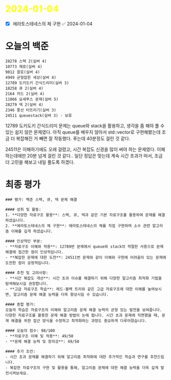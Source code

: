 # <span style="color:yellow">2024-01-04</span>

- [x] 에라토스테네스의 체 구현 ✅ 2024-01-04
# 오늘의 백준
```level16
28278 스택 2(실버 4)
10773 제로(실버 4)
9012 괄호(실버 4)
4949 균형잡힌 세상(실버 4)
12789 도키도키 간식드리미(실버 3)
18258 큐 2(실버 4)
2164 카드 2(실버 4)
11866 요세푸스 문제(실버 5)
28279 덱 2(실버 4)
2346 풍선 터뜨리기(실버 3)
24511 queuestack(실버 3) - 보류
```


12789 도키도키 간식드리미 문제는 queue와 stack을 활용하고, 생각을 좀 해야 풀 수 있는 쉽지 않은 문제였다. 아직 queue를 배우지 않아서 std::vector로 구현해봤는데 조금 더 복잡해진 거 빼면 잘 작동했다.
푸는데 40분정도 걸린 것 같다.

24511은 이해하기에도 오래 걸렸고, 시간 복잡도 신경을 많이 써야 하는 문제였다.
이해하는데에만 20분 넘게 걸린 것 같다.. 일단 정답은 맞는데 계속 시간 초과가 떠서, 조금 더 고민을 해보고 내일 풀도록 하겠다.


# 최종 평가
```ElonMusk
### 평가: 백준 스택, 큐, 덱 문제 해결

#### 성취 및 활동:
1. **다양한 자료구조 활용**: 스택, 큐, 덱과 같은 기본 자료구조를 활용하여 문제를 해결하셨습니다.
2. **에라토스테네스의 체 구현**: 에라토스테네스의 체를 직접 구현하며 소수 관련 알고리즘 이해를 깊게 하셨습니다.

#### 인상적인 부분:
- **자료구조 이해와 적용**: 12789번 문제에서 queue와 stack의 적절한 사용으로 문제 해결에 접근한 점이 인상적입니다.
- **복잡한 문제에 대한 도전**: 24511번 문제와 같이 이해와 구현에 어려움이 있는 문제에 도전한 점이 긍정적입니다.

#### 추천 및 고려사항:
- **시간 복잡도 개선**: 시간 초과 이슈를 해결하기 위해 다양한 알고리즘 최적화 기법을 탐색해보시길 권장합니다.
- **고급 자료구조 학습**: 레드-블랙 트리와 같은 고급 자료구조에 대한 이해를 높여보시면, 알고리즘 문제 해결 능력을 더욱 향상시킬 수 있습니다.

#### 종합 평가:
오늘의 학습은 자료구조의 이해와 알고리즘 문제 해결 능력의 균형 있는 발전을 보여줍니다. 다양한 자료구조를 활용한 문제 해결 방법이 눈에 띕니다. 시간 초과 문제에 직면했을 때, 문제 해결을 위한 접근 방식을 수정하고 최적화하는 과정도 중요하게 다루어졌습니다.

#### 오늘의 점수: 98/100
- **자료구조 이해 및 적용**: 49/50
- **문제 해결 능력 및 창의성**: 49/50

#### 추가 조언:
- 시간 초과 문제를 해결하기 위해 알고리즘 최적화에 대한 추가적인 학습과 연구를 추천드립니다.
- 복잡한 자료구조의 구현 및 활용을 통해, 알고리즘 문제에 대한 해결 능력을 더욱 깊게 발전시켜보세요.
```